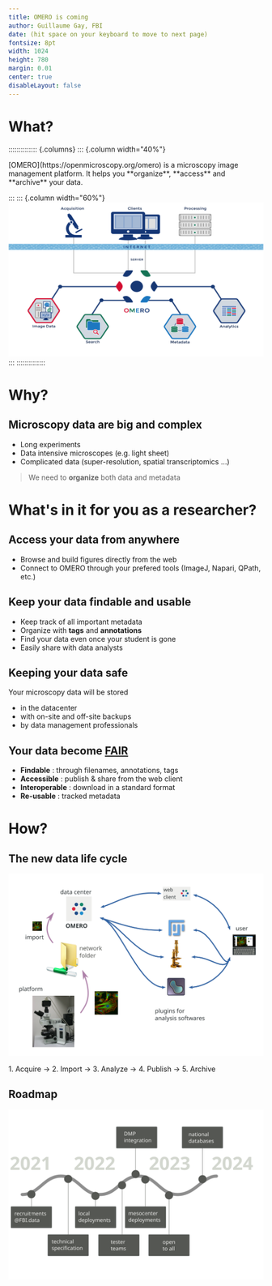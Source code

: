 ```yaml
---
title: OMERO is coming
author: Guillaume Gay, FBI
date: (hit space on your keyboard to move to next page)
fontsize: 8pt
width: 1024
height: 780
margin: 0.01
center: true
disableLayout: false
---
```



# What?

:::::::::::::: {.columns}
::: {.column width="40%"}

<p align="left">
[OMERO](https://openmicroscopy.org/omero) is a microscopy image management platform.
It helps you **organize**, **access** and **archive** your data.
</p>

:::
::: {.column width="60%"}
![](images/omero-overview.png)
:::
::::::::::::::


# Why?


## Microscopy data are big and complex

* Long experiments
* Data intensive microscopes (e.g. light sheet)
* Complicated data (super-resolution, spatial transcriptomics ...)

> We need to **organize** both data and metadata

# What's in it for you as a researcher?

## Access your data from anywhere

* Browse and build figures directly from the web
* Connect to OMERO through
your prefered tools (ImageJ, Napari, QPath, etc.)

## Keep your data findable and usable

* Keep track of all important metadata
* Organize with **tags** and **annotations**
* Find your data even once your student is gone
* Easily share with data analysts

## Keeping your data safe

Your microscopy data will be stored

- in the datacenter
- with on-site and off-site backups
- by data management professionals

## Your data become [FAIR](https://www.go-fair.org/fair-principles/)

* **Findable** : through filenames, annotations, tags
* **Accessible** : publish & share from the web client
* **Interoperable** : download in a standard format
* **Re-usable** : tracked metadata

# How?

## The new data life cycle

![](images/data_cycle.svg)


<div class="r-fit-text"> 1. Acquire → 2. Import → 3. Analyze → 4. Publish → 5. Archive </div>


## Roadmap

![](images/roadmap.svg)
